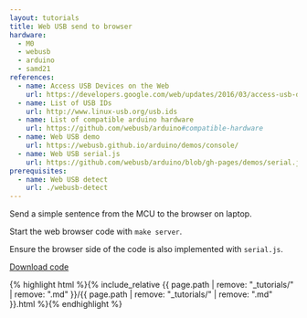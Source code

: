 ```yaml
---
layout: tutorials
title: Web USB send to browser
hardware:
  - M0
  - webusb
  - arduino
  - samd21
references:
  - name: Access USB Devices on the Web
    url: https://developers.google.com/web/updates/2016/03/access-usb-devices-on-the-web
  - name: List of USB IDs
    url: http://www.linux-usb.org/usb.ids
  - name: List of compatible arduino hardware
    url: https://github.com/webusb/arduino#compatible-hardware
  - name: Web USB demo
    url: https://webusb.github.io/arduino/demos/console/
  - name: Web USB serial.js
    url: https://github.com/webusb/arduino/blob/gh-pages/demos/serial.js
prerequisites:
  - name: Web USB detect
    url: ./webusb-detect
---
```


Send a simple sentence from the MCU to the browser on laptop.

Start the web browser code with `make server`.

Ensure the browser side of the code is also implemented with `serial.js`.

<a href="https://github.com/hutscape/hutscape.github.io/tree/master/{{page.path | replace:'.md',''}}" class="button is-primary">Download code</a>

{% highlight html %}{% include_relative {{ page.path | remove: "_tutorials/" | remove: ".md" }}/{{ page.path | remove: "_tutorials/" | remove: ".md" }}.html %}{% endhighlight %}
